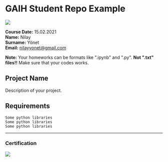 # GAIH Student Repo Example
![](img/logo.png)

**Course Date:** 15.02.2021  
**Name:** Nilay  
**Surname:** Yönet  
**Email:** nilayyonet@gmail.com  

**Note:** Your homeworks can be formats like ".ipynb" and ".py". **Not ".txt" files!!** Make sure that your codes works.  

## Project Name
Description of your project.

## Requirements
```
Some python libraries
Some python libraries
Some python libraries
```
---

### Certification
![](img/certificate_ex.png)

